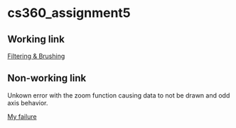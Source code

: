 # cs360_assignment5

## Working link

[Filtering & Brushing](https://bl.ocks.org/ShayRomayo/289c64d39000c8bf8ed540f844fb7925)

## Non-working link
Unkown error with the zoom function causing data to not be drawn and odd axis behavior.

[My failure](https://bl.ocks.org/ShayRomayo/026a7f4897f7c703f22ad4957e4d5039)
